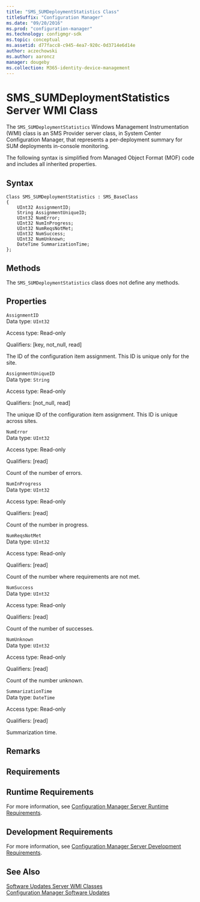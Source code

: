```yaml
---
title: "SMS_SUMDeploymentStatistics Class"
titleSuffix: "Configuration Manager"
ms.date: "09/20/2016"
ms.prod: "configuration-manager"
ms.technology: configmgr-sdk
ms.topic: conceptual
ms.assetid: d77facc8-c945-4ea7-920c-0d3714e6d14e
author: aczechowski
ms.author: aaroncz
manager: dougeby
ms.collection: M365-identity-device-management
---
```

# SMS_SUMDeploymentStatistics Server WMI Class
The `SMS_SUMDeploymentStatistics` Windows Management Instrumentation (WMI) class is an SMS Provider server class, in System Center Configuration Manager, that represents a per-deployment summary for SUM deployments in-console monitoring.  

 The following syntax is simplified from Managed Object Format (MOF) code and includes all inherited properties.  

## Syntax  

```  
Class SMS_SUMDeploymentStatistics : SMS_BaseClass  
{  
    UInt32 AssignmentID;  
    String AssignmentUniqueID;  
    UInt32 NumError;  
    UInt32 NumInProgress;  
    UInt32 NumReqsNotMet;  
    UInt32 NumSuccess;  
    UInt32 NumUnknown;  
    DateTime SummarizationTime;  
};  
```  

## Methods  
 The `SMS_SUMDeploymentStatistics` class does not define any methods.  

## Properties  
 `AssignmentID`  
 Data type: `UInt32`  

 Access type: Read-only  

 Qualifiers: [key, not_null, read]  

 The ID of the configuration item assignment. This ID is unique only for the site.  

 `AssignmentUniqueID`  
 Data type: `String`  

 Access type: Read-only  

 Qualifiers: [not_null, read]  

 The unique ID of the configuration item assignment. This ID is unique across sites.  

 `NumError`  
 Data type: `UInt32`  

 Access type: Read-only  

 Qualifiers: [read]  

 Count of the number of errors.  

 `NumInProgress`  
 Data type: `UInt32`  

 Access type: Read-only  

 Qualifiers: [read]  

 Count of the number in progress.  

 `NumReqsNotMet`  
 Data type: `UInt32`  

 Access type: Read-only  

 Qualifiers: [read]  

 Count of the number where requirements are not met.  

 `NumSuccess`  
 Data type: `UInt32`  

 Access type: Read-only  

 Qualifiers: [read]  

 Count of the number of successes.  

 `NumUnknown`  
 Data type: `UInt32`  

 Access type: Read-only  

 Qualifiers: [read]  

 Count of the number unknown.  

 `SummarizationTime`  
 Data type: `DateTime`  

 Access type: Read-only  

 Qualifiers: [read]  

 Summarization time.   

## Remarks  

## Requirements  

## Runtime Requirements  
 For more information, see [Configuration Manager Server Runtime Requirements](../../../develop/core/reqs/server-runtime-requirements.md).  

## Development Requirements  
 For more information, see [Configuration Manager Server Development Requirements](../../../develop/core/reqs/server-development-requirements.md).  

## See Also  
 [Software Updates Server WMI Classes](../../../develop/reference/sum/software-updates-server-wmi-classes.md)   
 [Configuration Manager Software Updates](../../../develop/sum/software-updates.md)
